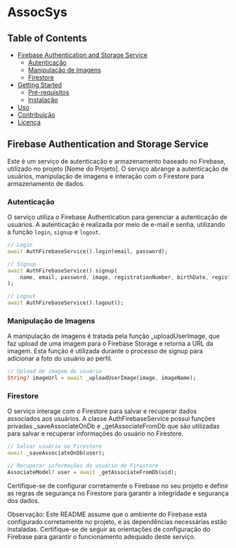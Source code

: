 # AssocSys

## Table of Contents

- [Firebase Authentication and Storage Service](#firebase-authentication-and-storage-service)
  - [Autenticação](#autenticação)
  - [Manipulação de Imagens](#manipulação-de-imagens)
  - [Firestore](#firestore)
- [Getting Started](#getting-started)
  - [Pré-requisitos](#pré-requisitos)
  - [Instalação](#instalação)
- [Uso](#uso)
- [Contribuição](#contribuição)
- [Licença](#licença)

## Firebase Authentication and Storage Service

Este é um serviço de autenticação e armazenamento baseado no Firebase, utilizado no projeto [Nome do Projeto]. O serviço abrange a autenticação de usuários, manipulação de imagens e interação com o Firestore para armazenamento de dados.

### Autenticação

O serviço utiliza o Firebase Authentication para gerenciar a autenticação de usuários. A autenticação é realizada por meio de e-mail e senha, utilizando a função `login`, `signup` e `logout`.

```dart
// Login
await AuthFirebaseService().login(email, password);

// Signup
await AuthFirebaseService().signup(
    name, email, password, image, registrationNumber, birthDate, registrationDate
);

// Logout
await AuthFirebaseService().logout();
```


### Manipulação de Imagens
A manipulação de imagens é tratada pela função _uploadUserImage, que faz upload de uma imagem para o Firebase Storage e retorna a URL da imagem. Esta função é utilizada durante o processo de signup para adicionar a foto do usuário ao perfil.

```dart
// Upload de imagem do usuário
String? imageUrl = await _uploadUserImage(image, imageName);
```

### Firestore
O serviço interage com o Firestore para salvar e recuperar dados associados aos usuários. A classe AuthFirebaseService possui funções privadas _saveAssociateOnDb e _getAssociateFromDb que são utilizadas para salvar e recuperar informações do usuário no Firestore.

```dart
// Salvar usuário no Firestore
await _saveAssociateOnDb(user);

// Recuperar informações do usuário do Firestore
AssociateModel? user = await _getAssociateFromDb(uid);
```
Certifique-se de configurar corretamente o Firebase no seu projeto e definir as regras de segurança no Firestore para garantir a integridade e segurança dos dados.

Observação: Este README assume que o ambiente do Firebase está configurado corretamente no projeto, e as dependências necessárias estão instaladas. Certifique-se de seguir as orientações de configuração do Firebase para garantir o funcionamento adequado deste serviço.






